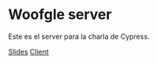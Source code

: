 # Woofgle server

Este es el server para la charla de Cypress.

[Slides](https://docs.google.com/presentation/d/1XeYljx8zXDcps5vrfPC-2d1DCGvH58PCqHndZ3OJWUw/edit?usp=sharing)
[Client](https://github.com/goncy/woofgle-client)
